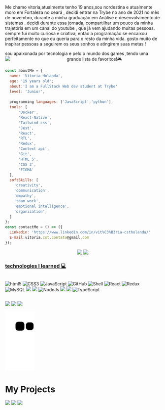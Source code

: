 

Me chamo vitoria,atualmente tenho 19 anos,sou nordestina e atualmente moro em Fortaleza no ceará 
, decidi entrar na Trybe no ano de 2021 no mês  de novembro, durante a minha graduação em Análise e desenvolvimento de sistemas .
decidi durante essa jornada, compartilhar um pouco da minha trajetória em um canal do youtube , que já vem ajudando muitas pessoas.
sempre fui muito  curiosa e criativa, então a programação se encaixou perfeitamente no que eu queria para o resto da minha vida.
gosto muito de inspirar pessoas a seguirem os seus sonhos e atingirem suas metas !

sou apaixonada por tecnologia e pelo o mundo dos games ,tendo uma grande lista de favoritos!🎮
<img align="left" width="200px" src="https://i.pinimg.com/originals/9b/82/b9/9b82b9a6b3afa7c934152d945a478132.gif"/>

```JavaScript
const aboutMe = {
  name: 'Vitoria Holanda',
  age: '19 years old';
  about:'I am a FullStack Web dev student at Trybe'
  level: 'Junior',
  
  programming languages: ['JavaScript','python'],
  tools: [
      'Docker',
      'React-Native',
      'Tailwind css',
      'Jest',
      'React',
      'RTL',
      'Redux',
      'Context api',
      'Git',
      'HTML 5',
      'CSS 3',
      'FIGMA'
  ],
  softSkills: [
    'creativity',
    'communication',
    'empathy',
    'team work',
    'emotional intelligence',
    'organization',
  ]
};
const contactMe = () => ({
  Linkedin: 'https://www.linkedin.com/in/vit%C3%B3ria-cstholanda/'
  E-mail:vitoria.cst.contato@gmail.com
});
```

  <a href="https://github.com/vitoriacst"/>
 <div align="center">
  <a href="https://github.com/vitoriacst">
  <img height="180em" src="https://github-readme-stats.vercel.app/api?username=vitoriacst&show_icons=true&theme=tokyonight&include_all_commits=true&count_private=true"/>
  <img height="180em" src="https://github-readme-stats.vercel.app/api/top-langs/?username=vitoriacst&layout=compact&langs_count=7&theme=tokyonight"/>
</div>

### technologies I learned 💻
  
<div style="display: inline-block"><br/>
<img alt="html5"src="https://img.shields.io/badge/HTML5-E34F26?style=for-the-badge&logo=html5&logoColor=white">
<img alt="CSS3"src="https://img.shields.io/badge/CSS3-1572B6?style=for-the-badge&logo=css3&logoColor=white">
<img alt="JavaScript"src="https://img.shields.io/badge/JavaScript-F7DF1E?style=for-the-badge&logo=javascript&logoColor=black">
<img alt="GitHub"src="https://img.shields.io/badge/GitHub-100000?style=for-the-badge&logo=github&logoColor=white">
<img alt="Shell"src="https://img.shields.io/badge/Shell_Script-121011?style=for-the-badge&logo=gnu-bash&logoColor=white">
<img alt="React"src="https://img.shields.io/badge/React-20232A?style=for-the-badge&logo=react&logoColor=61DAFB">
<img alt="Redux"src="https://img.shields.io/badge/Redux-593D88?style=for-the-badge&logo=redux&logoColor=white">
<img alt="MySQL"src="https://img.shields.io/badge/MySQL-00000F?style=for-the-badge&logo=mysql&logoColor=white">
<img src="https://img.shields.io/badge/React_Native-20232A?style=for-the-badge&logo=react&logoColor=61DAFB">
<img src="https://img.shields.io/badge/Jest-323330?style=for-the-badge&logo=Jest&logoColor=white">
<img alt="NodeJs"src="https://img.shields.io/badge/Node.js-43853D?style=for-the-badge&logo=node.js&logoColor=white">
<img src="https://img.shields.io/badge/Tailwind_CSS-38B2AC?style=for-the-badge&logo=tailwind-css&logoColor=white">
<img src="https://img.shields.io/badge/Linux-FCC624?style=for-the-badge&logo=linux&logoColor=black">
<img alt="TypeScript"src="https://img.shields.io/badge/TypeScript-007ACC?style=for-the-badge&logo=typescript&logoColor=white">
</div><br/>
  
  ##
 
<div> 
  <a href="https://www.youtube.com/channel/UC93uiQ9wjR8R9OZgKTfCnxg" target="_blank"><img src="https://img.shields.io/badge/YouTube-FF0000?style=for-the-badge&logo=youtube&logoColor=white" target="_blank"></a>
  <a href="" target="_blank"><img src="https://img.shields.io/badge/-Instagram-%23E4405F?style=for-the-badge&logo=instagram&logoColor=white" target="_blank"></a>
  <a href="https://www.linkedin.com/in/vit%C3%B3ria-cstholanda/" target="_blank"><img src="https://img.shields.io/badge/-LinkedIn-%230077B5?style=for-the-badge&logo=linkedin&logoColor=white" target="_blank"></a> 
 
  ![Snake animation](https://github.com/rafaballerini/rafaballerini/blob/output/github-contribution-grid-snake.svg)
 <h1 display:flex>
 <h1>My Projects</h1>
  <img src="https://user-images.githubusercontent.com/86388276/169459372-b0290f08-3f4f-4419-9d74-6cf368cd85d2.png">
   <img src="https://user-images.githubusercontent.com/86388276/169187740-4dc65aea-6220-442f-9775-c607f246bcc2.png">
  <img src="https://user-images.githubusercontent.com/86388276/169193786-15faa4cf-b314-423c-b98c-5ca256d49180.png">
   
   



</div>
  
